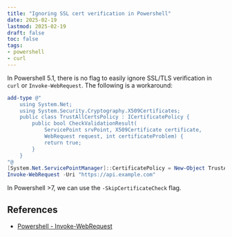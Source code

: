```yaml
---
title: "Ignoring SSL cert verification in Powershell"
date: 2025-02-19
lastmod: 2025-02-19
draft: false
toc: false
tags:
- powershell
- curl
---
```


In Powershell 5.1, there is no flag to easily ignore SSL/TLS verification in `curl` or `Invoke-WebRequest`. The following is a workaround:

```powershell
add-type @"
    using System.Net;
    using System.Security.Cryptography.X509Certificates;
    public class TrustAllCertsPolicy : ICertificatePolicy {
        public bool CheckValidationResult(
            ServicePoint srvPoint, X509Certificate certificate,
            WebRequest request, int certificateProblem) {
            return true;
        }
    }
"@
[System.Net.ServicePointManager]::CertificatePolicy = New-Object TrustAllCertsPolicy
Invoke-WebRequest -Uri "https://api.example.com"
```

In Powershell >7, we can use the `-SkipCertificateCheck` flag.

## References
- [Powershell - Invoke-WebRequest](https://learn.microsoft.com/en-us/powershell/module/microsoft.powershell.utility/invoke-webrequest?view=powershell-7.5)
